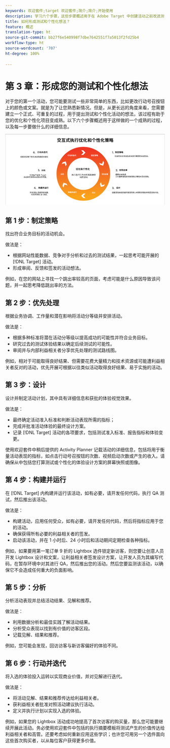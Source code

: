 ```yaml
---
keywords: 欢迎套件;target 欢迎套件;简介;简介;开始使用
description: 学习六个步骤，这些步骤概述用于在 Adobe Target 中创建活动之前改进测试和个性化想法的一个成熟的过程。
title: 如何形成测试和个性化想法？
feature: 概述
translation-type: ht
source-git-commit: bb27f6e540998f7dbe7642551f7a5013f2fd25b4
workflow-type: ht
source-wordcount: '707'
ht-degree: 100%

---
```



# 第 3 章：形成您的测试和个性化想法

对于您的第一个活动，您可能要测试一些非常简单的东西，比如更改行动号召按钮上的颜色或文案。就是为了让您熟悉新情况。但是，从更长远的角度来看，您需要建立一个正式、可重复的过程，用于提出测试和个性化活动的想法，该过程有助于您的优化和个性化项目变成熟。以下六个步骤概述用于这样做的一个成熟的过程，以及每一步要做什么的详细信息。

![迭代执行优化和个性化策略的示意图](/help/c-intro/assets/six-steps.png)

## 第 1 步：制定策略

找出符合业务目标的活动机会。

做法是：

* 根据网站性能数据、竞争对手分析和过去的测试结果，一起思考可能开展的 [!DNL Target] 活动。
* 形成审阅、反馈和签发的活动想法。

例如，在您的网站上寻找一个跳出率较高的页面，考虑可能是什么原因导致该问题，并一起思考降低跳出率的方法。

## 第 2 步：优先处理

根据业务协调、工作量和潜在影响将活动分等级并安排活动。

做法是：

* 根据多种标准将潜在活动分等级以提高成功的可能性并符合业务目标。
* 研究过去的测试体验结果以确定后续测试的可能性。
* 审阅并与内部利益相关者分享优先处理的测试路线图。

例如，相对于可能取得良好结果、但需要花费大量精力和技术资源或可能遭利益相关者反对的活动，优先开展可根据以往类似活动取得良好结果、易于实施的活动。

## 第 3 步：设计

设计并制定活动计划，其中具有详细信息和获批的体验视觉效果。

做法是：

* 最终确定活动准入标准和判断活动表现所需的指标；
* 完成并批准活动体验的最终设计方案。
* 记录 [!DNL Target] 活动的各项要求，包括测试准入标准、报告指标和体验变更。

使用欢迎套件中稍后提供的 Activity Planner 记载活动的详细信息，包括将用于衡量活动表现的指标，如点击行动号召按钮的次数、视频启动次数或产生的收入。请确保从中包括您打算测试或个性化的体验设计方案的屏幕快照或图像。

## 第 4 步：构建并运行

在 [!DNL Target] 内构建并运行该活动，如有必要，请开发任何代码，执行 QA 测试，然后推出该活动。

做法是：

* 构建活动，应用任何受众，如有必要，请开发任何代码，然后将指标应用于您的活动。
* 确保获得所有必要的利益相关者的签发。
* 启动该活动，并在 1 小时后、24 小时后和活动期间定期检查各种指标。

例如，如果要用第一笔订单 9 折的 Lightbox 选件锁定新访客，则您要让创意人员开发 Lightbox 设计和文案，让利益相关者签发设计方案，让开发人员为其编写代码，在暂存环境中对其进行 QA，然后推出您的活动。然后您要监测该活动，以确保它不会造成任何重大的负面影响。

## 第 5 步：分析

分析活动表现并总结活动结果、见解和推荐。

做法是：

* 利用数据分析和最佳实践了解活动结果。
* 分析受众表现以找到有价值的访客区段。
* 记载见解、结果和推荐。

例如，您可能会发现，回访访客与新访客偏好的体验不同。

## 第 6 步：行动并迭代

将入选的体验投入运转以实现商业价值，并对见解进行迭代。

做法是：

* 将活动见解、结果和推荐传达给利益相关者。
* 获利益相关者批准对照活动建议执行活动。
* 定义并执行计划以实现入选的体验。

例如，如果您的 Lightbox 活动成功地提高了首次访客的购买量，那么您可能要继续开展此活动。务必使用欢迎套件中包括的执行摘要模板将测试产生的价值传达给利益相关者和高管。还要考虑如何重新应用这些学识；也许您可用另一个选件面向这些首次购买者，以从每位客户获得更多价值。